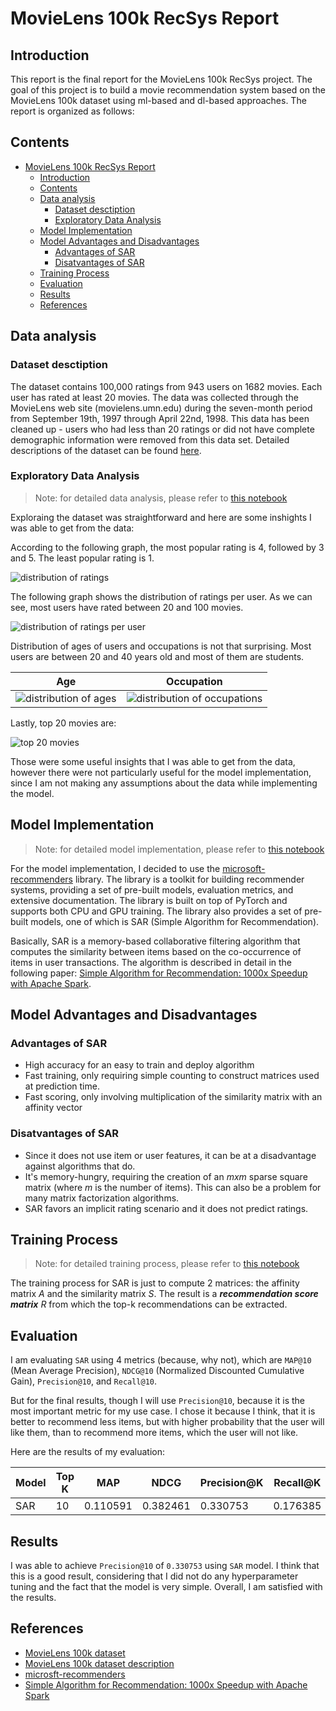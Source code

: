 # MovieLens 100k RecSys Report

## Introduction

This report is the final report for the MovieLens 100k RecSys project. The goal of this project is to build a movie recommendation system based on the MovieLens 100k dataset using ml-based and dl-based approaches. The report is organized as follows:

## Contents

- [MovieLens 100k RecSys Report](#movielens-100k-recsys-report)
  - [Introduction](#introduction)
  - [Contents](#contents)
  - [Data analysis](#data-analysis)
    - [Dataset desctiption](#dataset-desctiption)
    - [Exploratory Data Analysis](#exploratory-data-analysis)
  - [Model Implementation](#model-implementation)
  - [Model Advantages and Disadvantages](#model-advantages-and-disadvantages)
    - [Advantages of SAR](#advantages-of-sar)
    - [Disatvantages of SAR](#disatvantages-of-sar)
  - [Training Process](#training-process)
  - [Evaluation](#evaluation)
  - [Results](#results)
  - [References](#references)

## Data analysis

### Dataset desctiption

The dataset contains 100,000 ratings from 943 users on 1682 movies. Each user has rated at least 20 movies. The data was collected through the MovieLens web site (movielens.umn.edu) during the seven-month period from September 19th, 1997 through April 22nd, 1998. This data has been cleaned up - users who had less than 20 ratings or did not have complete demographic information were removed from this data set. Detailed descriptions of the dataset can be found [here](http://files.grouplens.org/datasets/movielens/ml-100k-README.txt).

### Exploratory Data Analysis

> Note: for detailed data analysis, please refer to [this notebook](../notebooks/01-initial-data-exploration.ipynb)

Exploraing the dataset was straightforward and here are some inshights I was able to get from the data:

According to the following graph, the most popular rating is 4, followed by 3 and 5. The least popular rating is 1.

![distribution of ratings](../reports/figures/ratings.png)

The following graph shows the distribution of ratings per user. As we can see, most users have rated between 20 and 100 movies.

![distribution of ratings per user](../reports/figures/number_of_ratings.png)

Distribution of ages of users and occupations is not that surprising. Most users are between 20 and 40 years old and most of them are students.

| Age | Occupation |
| --- | ---------- |
|![distribution of ages](../reports/figures/ages.png)|![distribution of occupations](../reports/figures/occupations.png)|

Lastly, top 20 movies are:

![top 20 movies](../reports/figures/movie_popularity.png)

Those were some useful insights that I was able to get from the data, however there were not particularly useful for the model implementation, since I am not making any assumptions about the data while implementing the model.

## Model Implementation

> Note: for detailed model implementation, please refer to [this notebook](../notebooks/02-sar.ipynb)

For the model implementation, I decided to use the [microsoft-recommenders](https://github.com/recommenders-team/recommenders/) library. The library is a toolkit for building recommender systems, providing a set of pre-built models, evaluation metrics, and extensive documentation. The library is built on top of PyTorch and supports both CPU and GPU training. The library also provides a set of pre-built models, one of which is SAR (Simple Algorithm for Recommendation).

Basically, SAR is a memory-based collaborative filtering algorithm that computes the similarity between items based on the co-occurrence of items in user transactions. The algorithm is described in detail in the following paper: [Simple Algorithm for Recommendation: 1000x Speedup with Apache Spark](https://arxiv.org/abs/1801.00076).

## Model Advantages and Disadvantages

### Advantages of SAR

- High accuracy for an easy to train and deploy algorithm
- Fast training, only requiring simple counting to construct matrices used at prediction time.
- Fast scoring, only involving multiplication of the similarity matrix with an affinity vector

### Disatvantages of SAR

- Since it does not use item or user features, it can be at a disadvantage against algorithms that do.
- It's memory-hungry, requiring the creation of an $mxm$ sparse square matrix (where $m$ is the number of items). This can also be a problem for many matrix factorization algorithms.
- SAR favors an implicit rating scenario and it does not predict ratings.

## Training Process

> Note: for detailed training process, please refer to [this notebook](../notebooks/02-sar.ipynb)

The training process for SAR is just to compute 2 matrices: the affinity matrix $A$ and the similarity matrix $S$. The result is a ***recommendation score matrix*** $R$ from which the top-k recommendations can be extracted.

## Evaluation

I am evaluating `SAR` using 4 metrics (because, why not), which are `MAP@10` (Mean Average Precision), `NDCG@10` (Normalized Discounted Cumulative Gain), `Precision@10`, and `Recall@10`.

But for the final results, though I will use `Precision@10`, because it is the most important metric for my use case. I chose it because I think, that it is better to recommend less items, but with higher probability that the user will like them, than to recommend more items, which the user will not like.

Here are the results of my evaluation:

| Model | Top K | MAP | NDCG | Precision@K | Recall@K |
| ----- | ----- | --- | ---- | ----------- | -------- |
| SAR | 10 | 0.110591 | 0.382461 | 0.330753 | 0.176385 |

## Results

I was able to achieve `Precision@10` of `0.330753` using `SAR` model. I think that this is a good result, considering that I did not do any hyperparameter tuning and the fact that the model is very simple. Overall, I am satisfied with the results.

## References

- [MovieLens 100k dataset](https://grouplens.org/datasets/movielens/100k/)
- [MovieLens 100k dataset description](http://files.grouplens.org/datasets/movielens/ml-100k-README.txt)
- [microsft-recommenders](https://github.com/recommenders-team/recommenders/)
- [Simple Algorithm for Recommendation: 1000x Speedup with Apache Spark](https://arxiv.org/abs/1801.00076)
